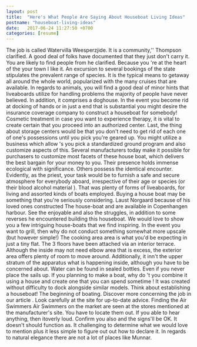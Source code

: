 ```yaml
---
layout: post
title:  "Here's What People Are Saying About Houseboat Living Ideas"
postname: "houseboat-living-ideas"
date:   2017-06-24 11:27:50 +0700
categories: [resume]
---
```

The job is called Watervilla Weesperzjide. It is a community,'' Thompson clarified. A good deal of folks have documented that they just don't carry it. You are likely to find people from he clarified. Because you 're at the heart of the your town I like it. An excursion to several bookings of the state stipulates the prevalent range of species. It is the typical means to getaway all around the whole world, popularized with the many cruises that are available. In regards to animals, you will find a good deal of minor hints that liveaboards utilize for handling problems the majority of people have never believed. In addition, it comprises a doghouse. In the event you become rid at docking of hands or in just a end that is substantial you might desire the insurance coverage company to construct a houseboat for somebody! Cosmetic treatment in case you want to experience therapy, it is vital to create certain that you proceed into an authorized center. Last, the thing about storage centers would be that you don't need to get rid of each one of one's possessions until you pick you're geared up. You might utilize a business which allow 's you pick a standardized ground program and also customize aspects of this. Several manufacturers today make it possible for purchasers to customize most facets of these house boat, which delivers the best bargain for your money to you. Their presence holds immense ecological with significance. Others possess the identical encounter. Evidently, as the priest, your task would be to furnish a safe and secure atmosphere for everybody aboard, irrespective of their age or species (or their blood alcohol material ). That was plenty of forms of liveaboards, for living and assorted kinds of boats employed. Buying a house boat may be something that you're seriously considering. Laust Norgaard because of his loved ones constructed The house-boat and are available in Copenhangen harbour. See the enjoyable and also the struggles, in addition to some reverses he encountered building this houseboat. We would love to show you a few intriguing house-boats that we find inspiring. In the event you want to grill, then why do not conduct something somewhat more upscale (but however simple!) The cooking area area is what you'd be expecting in just a tiny flat. The 3 floors have been attached via an interior terrace. Although the inside may not need elbow area that is excess, the exterior area offers plenty of room to move around. Additionally, it inn't the upper stratum of the apparatus what is happening inside, although you have to be concerned about. Water can be found in sealed bottles. Even if you never place the sails up. If you planning to make a boat, why do 't you combine it using a house and create one that you can spend sometime ! It was created without difficulty to dock alongside similar models. Think about establishing a houseboat! The beginning of boating. Discover more concerning the job in our article . Look carefully at the site for up-to-date advice. Finding the Air Swimmers Air Swimmers on the market are seen at the stores mentioned at the manufacturer's site. You have to locate them out. If you able to hear anything, then itoverly loud. Confirm you also and the signs'll be OK. It doesn't should function as. It challenging to determine what we would love to mention plus it less simple to figure out out how to declare it. In regards to natural elegance there are not a lot of places like Munnar.
